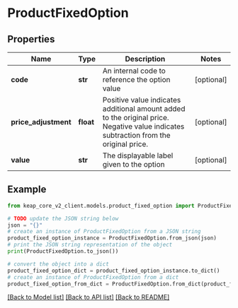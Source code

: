 # ProductFixedOption


## Properties

Name | Type | Description | Notes
------------ | ------------- | ------------- | -------------
**code** | **str** | An internal code to reference the option value | [optional] 
**price_adjustment** | **float** | Positive value indicates additional amount added to the original price. Negative value indicates subtraction from the original price. | [optional] 
**value** | **str** | The displayable label given to the option | [optional] 

## Example

```python
from keap_core_v2_client.models.product_fixed_option import ProductFixedOption

# TODO update the JSON string below
json = "{}"
# create an instance of ProductFixedOption from a JSON string
product_fixed_option_instance = ProductFixedOption.from_json(json)
# print the JSON string representation of the object
print(ProductFixedOption.to_json())

# convert the object into a dict
product_fixed_option_dict = product_fixed_option_instance.to_dict()
# create an instance of ProductFixedOption from a dict
product_fixed_option_from_dict = ProductFixedOption.from_dict(product_fixed_option_dict)
```
[[Back to Model list]](../README.md#documentation-for-models) [[Back to API list]](../README.md#documentation-for-api-endpoints) [[Back to README]](../README.md)


